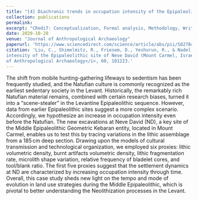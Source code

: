 ```yaml
---
title: "[4] Diachronic trends in occupation intensity of the Epipaleolithic site of Neve David (Mount Carmel, Israel): A lithic perspective"
collection: publications
permalink:
excerpt: "CRediT: Conceptualization, Formal analysis, Methodology, Writing – original draft, Writing – review & editing"
date: 2020-10-28
venue: "Journal of Anthropological Archaeology"
paperurl: 'https://www.sciencedirect.com/science/article/abs/pii/S0278416520301963'
citation: 'Liu, C., Shimelmitz, R., Friesem, D., Yeshurun, R., & Nadel, D. (2020). Diachronic trends in occupation
intensity of the Epipaleolithic site of Neve David (Mount Carmel, Israel): A lithic perspective. <i>Journal
of Anthropological Archaeology</i>, 60, 101223.'
---
```


The shift from mobile hunting-gathering lifeways to sedentism has been frequently studied, and the Natufian culture is commonly recognized as the earliest sedentary society in the Levant. Historically, the remarkably rich Natufian material remains, combined with certain research biases, turned it into a “scene-stealer” in the Levantine Epipaleolithic sequence. However, data from earlier Epipaleolithic sites suggest a more complex scenario. Accordingly, we hypothesize an increase in occupation intensity even before the Natufian. The new excavations at Neve David (ND), a key site of the Middle Epipaleolithic Geometric Kebaran entity, located in Mount Carmel, enables us to test this by tracing variations in the lithic assemblage from a 185 cm deep section. Drawing upon the models of cultural transmission and technological organization, we employed six proxies: lithic volumetric density, burnt artifacts volumetric density, lithic fragmentation rate, microlith shape variation, relative frequency of bladelet cores, and tool/blank ratio. The first five proxies suggest that the settlement dynamics at ND are characterized by increasing occupation intensity through time. Overall, this case study sheds new light on the tempo and mode of evolution in land use strategies during the Middle Epipaleolithic, which is pivotal to better understanding the Neolithization processes in the Levant.

